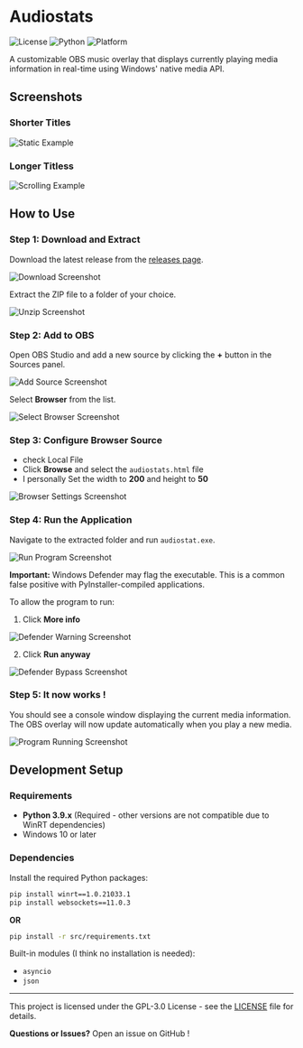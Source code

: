 # Audiostats

![License](https://img.shields.io/badge/license-GPL--3.0-blue.svg)
![Python](https://img.shields.io/badge/python-3.9.x-blue.svg)
![Platform](https://img.shields.io/badge/platform-Windows-lightgrey.svg)

A customizable OBS music overlay that displays currently playing media information in real-time using Windows' native media API.

## Screenshots

### Shorter Titles

![Static Example](Readme-assets/example1.png)

### Longer Titless

![Scrolling Example](Readme-assets/audiostat.gif)

## How to Use

### Step 1: Download and Extract

Download the latest release from the [releases page](https://github.com/yourusername/audiostats/releases).

![Download Screenshot](Readme-assets/Screenshot_9.png)

Extract the ZIP file to a folder of your choice.

![Unzip Screenshot](Readme-assets/Screenshot_1.png)

### Step 2: Add to OBS

Open OBS Studio and add a new source by clicking the **+** button in the Sources panel.

![Add Source Screenshot](Readme-assets/Screenshot_2.png)

Select **Browser** from the list.

![Select Browser Screenshot](Readme-assets/Screenshot_3.png)

### Step 3: Configure Browser Source

- check Local File 
- Click **Browse** and select the `audiostats.html` file 
- I personally Set the width to **200** and height to **50**

![Browser Settings Screenshot](Readme-assets/Screenshot_4.png)

### Step 4: Run the Application

Navigate to the extracted folder and run `audiostat.exe`.

![Run Program Screenshot](Readme-assets/Screenshot_5.png)

**Important:** Windows Defender may flag the executable. This is a common false positive with PyInstaller-compiled applications.

To allow the program to run:

1. Click **More info**

![Defender Warning Screenshot](Readme-assets/Screenshot_6.png)

2. Click **Run anyway**

![Defender Bypass Screenshot](Readme-assets/Screenshot_7.png)

### Step 5: It now works ! 

You should see a console window displaying the current media information. The OBS overlay will now update automatically when you play a new media.

![Program Running Screenshot](Readme-assets/Screenshot_8.png)

##  Development Setup

### Requirements

- **Python 3.9.x** (Required - other versions are not compatible due to WinRT dependencies)
- Windows 10 or later

### Dependencies

Install the required Python packages:

```bash
pip install winrt==1.0.21033.1
pip install websockets==11.0.3
```
**OR**
```bash
pip install -r src/requirements.txt
```

Built-in modules (I think no installation is needed):
- `asyncio`
- `json`

---

This project is licensed under the GPL-3.0 License - see the [LICENSE](LICENSE) file for details.

**Questions or Issues?** Open an issue on GitHub !






















